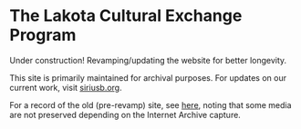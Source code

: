 # The Lakota Cultural Exchange Program

Under construction! Revamping/updating the website for better longevity.

This site is primarily maintained for archival purposes. For updates on our current work, visit [siriusb.org](https://siriusb.org/).

For a record of the old (pre-revamp) site, see [here](https://web.archive.org/web/20250206121044/http://www.thelakotaculturalexchangeprogram.org/), noting that some media are not preserved depending on the Internet Archive capture.
